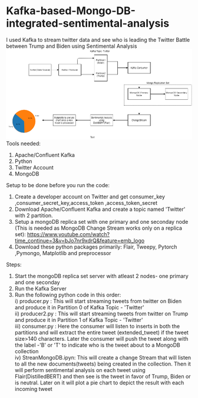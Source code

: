 # Kafka-based-Mongo-DB-integrated-sentimental-analysis
I used Kafka to stream twitter data and see who is leading the Twitter Battle between Trump and Biden using Sentimental Analysis
![Alt text](flowchart.png?raw=true "flowchart")
Tools needed:
  1) Apache/Confluent Kafka
  2) Python
  3) Twitter Account
  4) MongoDB

Setup to be done before you run the code:
  1) Create a developer account on Twitter and get consumer_key ,consumer_secret_key,access_token ,access_token_secret
  2) Download Apache/Confluent Kafka and create a topic named 'Twitter' with 2 partition.
  3) Setup a mongoDB replica set with one primary and one seconday node (This is needed as MongoDB Change Stream works only on a replica set): https://www.youtube.com/watch?time_continue=3&v=bJo7nr9xdrQ&feature=emb_logo
  4) Download these python packages primarily: Flair, Tweepy, Pytorch ,Pymongo, Matplotlib and preprocessor

Steps:
1) Start the mongoDB replica set server with atleast 2 nodes- one primary and one seconday
2) Run the Kafka Server
3) Run the following python code in this order:<br />
  i) producer.py : This will start streaming tweets from twitter on Biden and produce it in Partition 0 of Kafka Topic - 'Twitter'<br />
  ii) producer2.py : This will start streaming tweets from twitter on Trump and produce it in Partition 1 of Kafka Topic - 'Twitter'<br />
  iii) consumer.py : Here the consumer will listen to inserts in both the partitions and will extract the entire tweet (extended_tweet) if the tweet size>140 characters. Later the consumer will push the tweet  along with the label -'B' or 'T' to indicate who is the tweet about to a MongoDB collection<br />
  iv) StreanMongoDB.ipyn: This will create a change Stream that will listen to all the new documents(tweets) being created in the collection. Then it will perform sentimental analysis on each tweet using Flair(DistilledBERT) and then see is the tweet in favor of Trump, Biden or is neutral. Later on it will plot a pie chart to depict the result with each incoming tweet<br />

